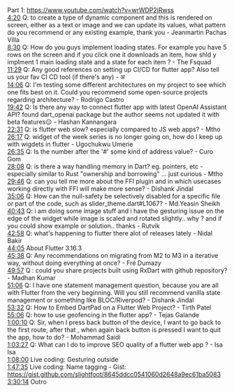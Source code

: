 Part 1: https://www.youtube.com/watch?v=wrWDP2jRwss  
[4:20](https://www.youtube.com/watch?v=TaHhT1QdYUM&t=4m20s) Q: to create a type of dynamic component and this is rendered on screen, either as a text or image and we can update its values, what pattern do you recommend or any existing example, thank you - Jeanmartin Pachas Villa  
[8:30](https://www.youtube.com/watch?v=TaHhT1QdYUM&t=8m30s) Q: How do you guys implement loading states. For example you have 5 rows on the screen and if you click one it downloads an item, how shld y implment 1 main loading state and a state for each item ? - The Fsquad  
[11:29](https://www.youtube.com/watch?v=TaHhT1QdYUM&t=11m29s) Q: Any good references on setting up CI/CD for flutter app? Also tell us your fav CI CD tool (if there's any) - अ  
[14:06](https://www.youtube.com/watch?v=TaHhT1QdYUM&t=14m06s) Q: I'm testing some different architectures on my project to see which one fits best on it. Could you recommend some open-source projects regarding architecture? - Rodrigo Castro  
[19:42](https://www.youtube.com/watch?v=TaHhT1QdYUM&t=19m42s) Q: Is there any way to connect flutter app with latest OpenAI Assistant API? found dart_openai package but the author seems not updated it with beta features😐 - Hashan Kannangara  
[22:31](https://www.youtube.com/watch?v=TaHhT1QdYUM&t=22m31s) Q: is flutter web slow? especially compared to JS web apps? - Mtho  
[26:17](https://www.youtube.com/watch?v=TaHhT1QdYUM&t=26m17s) Q: widget of the week series is no longer going on, how do I keep up with wigdets in flutter - Ugochukwu Umerie  
[26:35](https://www.youtube.com/watch?v=TaHhT1QdYUM&t=26m35s) Q: Is the number after the '#' some kind of address value? - Curo Gom  
[28:08](https://www.youtube.com/watch?v=TaHhT1QdYUM&t=28m08s) Q: is there a way handling memory in Dart? eg. pointers, etc - especially similar to Rust "ownership and borrowing" ... just curious - Mtho  
[29:46](https://www.youtube.com/watch?v=TaHhT1QdYUM&t=29m46s) Q: can you tell me more about the FFI plugin and in which usecases working directly with FFI will make more sense? - Dishank Jindal  
[35:06](https://www.youtube.com/watch?v=TaHhT1QdYUM&t=35m06s) Q: How can the null-safety be selectively disabled for a specific file or part of the code, such as slider_theme.dart#L1067? - Md.Yeasin Sheikh  
[40:43](https://www.youtube.com/watch?v=TaHhT1QdYUM&t=40m43s) Q: i am doing some image stuff and i have the gesturing issue on the edge of the widget while image is scaled and rotated slightly.. why ? and if you could show example or solution.. thanks - Rutvik  
[42:58](https://www.youtube.com/watch?v=TaHhT1QdYUM&t=42m58s) Q: what's happening to flutter there alot of releases lately - Nidal Bakir  
[44:05](https://www.youtube.com/watch?v=TaHhT1QdYUM&t=44m05s) About Flutter 3.16.3  
[45:38](https://www.youtube.com/watch?v=TaHhT1QdYUM&t=45m38s) Q: Any recommendations on migrating from M2 to M3 in a iterative way, without doing everything at once? - Fré Dumazy  
[49:57](https://www.youtube.com/watch?v=TaHhT1QdYUM&t=49m57s) Q : could you share projects built using RxDart with github repository? - Madhan Kumar  
[51:06](https://www.youtube.com/watch?v=TaHhT1QdYUM&t=51m06s) Q: I have one statement management question, because you are all with Flutter from the very beginning. Will you still recommend vanilla state management or something like BLOC/Riverpod? - Dishank Jindal  
[53:32](https://www.youtube.com/watch?v=TaHhT1QdYUM&t=53m32s) Q: How to Embed DartPad on a Flutter Web Project? - Tirth Patel  
[55:06](https://www.youtube.com/watch?v=TaHhT1QdYUM&t=55m06s) Q: how to use geofencing in the flutter app? - Tejas Galande  
[1:00:10](https://www.youtube.com/watch?v=TaHhT1QdYUM&t=1h00m10s) Q: Sir, when I press back button of the device, I want to go back to the first route, after that , when again back button is pressed I want to quit the app, how to do? - Mohammad Saidi  
[1:03:27](https://www.youtube.com/watch?v=TaHhT1QdYUM&t=1h03m27s) Q: What can I do to improve SEO quality of a flutter web app ? - Isa Isa  
[1:08:00](https://www.youtube.com/watch?v=TaHhT1QdYUM&t=1h08m00s) Live coding: Gesturing outside  
[1:47:35](https://www.youtube.com/watch?v=TaHhT1QdYUM&t=1h47m35s) Live coding: Name tagging - Gist: https://gist.github.com/slightfoot/8645ddcc0541060d2648a9ec61ba5083  
[3:30:14](https://www.youtube.com/watch?v=TaHhT1QdYUM&t=3h30m14s) Outro  
